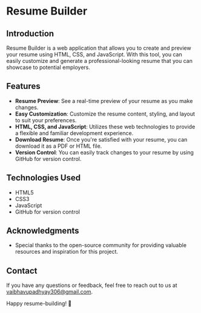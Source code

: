 # Resume Builder

## Introduction

Resume Builder is a web application that allows you to create and preview your resume using HTML, CSS, and JavaScript. With this tool, you can easily customize and generate a professional-looking resume that you can showcase to potential employers.

## Features

- **Resume Preview**: See a real-time preview of your resume as you make changes.
- **Easy Customization**: Customize the resume content, styling, and layout to suit your preferences.
- **HTML, CSS, and JavaScript**: Utilizes these web technologies to provide a flexible and familiar development experience.
- **Download Resume**: Once you're satisfied with your resume, you can download it as a PDF or HTML file.
- **Version Control**: You can easily track changes to your resume by using GitHub for version control.

## Technologies Used

- HTML5
- CSS3
- JavaScript
- GitHub for version control

## Acknowledgments

- Special thanks to the open-source community for providing valuable resources and inspiration for this project.

## Contact

If you have any questions or feedback, feel free to reach out to us at [vaibhavupadhyay306@gmail.com](mailto:vaibhavupadhyay306@gmail.com).

Happy resume-building! 🚀
